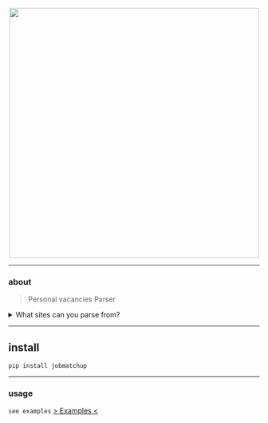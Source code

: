 <p align="center">
  <img alt="" src="https://i.ibb.co/6XWd58N/python-applications-removebg.png" width="500px">
</p>	

***
### about

> Personal vacancies Parser

<details>
 <summary>What sites can you parse from?</summary>
<ul>
  <li>hh.ru :heavy_check_mark:</li>
  <li>superjob.ru :heavy_check_mark:</li>
</ul>
</details>

***

## install

`pip install jobmatchup`

***

### usage

`see examples` [> Examples <](https://github.com/bbt-t/pvp/tree/main/examples)
